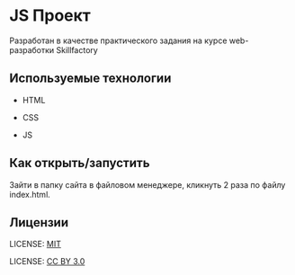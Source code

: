 # JS Проект 

Разработан в качестве практического задания на курсе web-разработки Skillfactory

## Используемые технологии

* HTML

* CSS 

* JS

## Как открыть/запустить

Зайти в папку сайта в файловом менеджере, кликнуть 2 раза по файлу index.html.

## Лицензии

LICENSE: [MIT](./license.md)

LICENSE: [CC BY 3.0](https://creativecommons.org/licenses/by/3.0/)